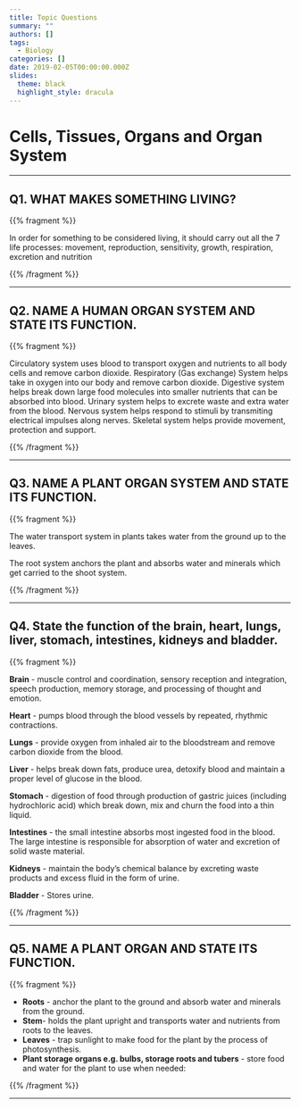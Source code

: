 ```yaml
---
title: Topic Questions
summary: ""
authors: []
tags:
  - Biology
categories: []
date: 2019-02-05T00:00:00.000Z
slides:
  theme: black
  highlight_style: dracula
---
```

# Cells, Tissues, Organs and Organ System

- - -

## Q1. WHAT MAKES SOMETHING LIVING?

{{% fragment %}}

In order for something to be considered living, it should carry out all the 7 life processes: movement, reproduction, sensitivity, growth, respiration, excretion and nutrition

 {{% /fragment %}}

- - -

## Q2. NAME A HUMAN ORGAN SYSTEM AND STATE ITS FUNCTION.

{{% fragment %}}

Circulatory system uses blood to transport oxygen and nutrients to all body cells and remove carbon dioxide.  Respiratory (Gas exchange) System helps take in oxygen into our body and remove carbon dioxide. Digestive system helps break down large food molecules into smaller nutrients that can be absorbed into blood. U﻿rinary system helps to excrete waste and extra water from the blood. N﻿ervous system helps respond to stimuli by transmiting electrical impulses along nerves. S﻿keletal system helps provide movement, protection and support.

 {{% /fragment %}}

- - -

## Q3. NAME A PLANT ORGAN SYSTEM AND STATE ITS FUNCTION.

{{% fragment %}}

The water transport system in plants takes water from the ground up to the leaves. 

T﻿he root system anchors the plant and absorbs water and minerals which get carried to the shoot system.

 {{% /fragment %}}

- - -

## Q4. State the function of the brain, heart, lungs, liver, stomach, intestines, kidneys and bladder.

{{% fragment %}}

**B﻿rain** - muscle control and coordination, sensory reception and integration, speech production, memory storage, and processing of thought and emotion.

**H﻿eart** - pumps blood through the blood vessels by repeated, rhythmic contractions.

**L﻿ungs** - provide oxygen from inhaled air to the bloodstream and remove carbon dioxide from the blood.

**L﻿iver** - helps break down fats, produce urea, detoxify blood and maintain a proper level of glucose in the blood. 

**S﻿tomach** - digestion of food through production of gastric juices (including hydrochloric acid) which break down, mix and churn the food into a thin liquid.

**I﻿ntestines** - the small intestine absorbs most ingested food in the blood. The large intestine is responsible for absorption of water and excretion of solid waste material.

**K﻿idneys** - maintain the body’s chemical balance by excreting waste products and excess fluid in the form of urine.

**B﻿ladder** - Stores urine.



 {{% /fragment %}}

- - -

## Q5. NAME A PLANT ORGAN AND STATE ITS FUNCTION.

{{% fragment %}}

* **R﻿oots** - anchor the plant to the ground and absorb water and minerals from the ground.
* **S﻿tem**- holds the plant upright and transports water and nutrients from roots to the leaves.
* **L﻿eaves** - trap sunlight to make food for the plant by the process of photosynthesis.
* **P﻿lant storage organs e.g. bulbs, storage roots and tubers** - store food and water for the plant to use when needed:

 {{% /fragment %}}

- - -